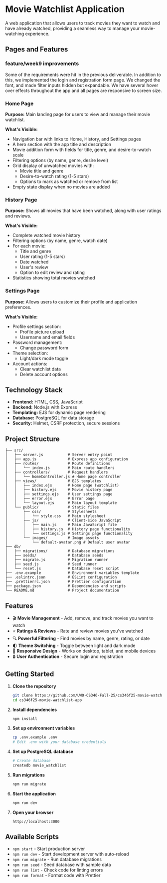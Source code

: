 # Movie Watchlist Application

A web application that allows users to track movies they want to watch and have already watched, providing a seamless way to manage your movie-watching experience.

## Pages and Features

### feature/week9 improvements

Some of the requirements were hit in the previous deliverable. In addition to this, we implemented the login and registration form page. We changed the font, and made filter inputs hidden but expandable.
We have several hover over effects throughout the app and all pages are responsive to screen size.

### Home Page

**Purpose:** Main landing page for users to view and manage their movie watchlist.

**What's Visible:**

- Navigation bar with links to Home, History, and Settings pages
- A hero section with the app title and description
- Movie addition form with fields for title, genre, and desire-to-watch scale
- Filtering options (by name, genre, desire level)
- Grid display of unwatched movies with:
  - Movie title and genre
  - Desire-to-watch rating (1-5 stars)
  - Options to mark as watched or remove from list
- Empty state display when no movies are added

### History Page

**Purpose:** Shows all movies that have been watched, along with user ratings and reviews.

**What's Visible:**

- Complete watched movie history
- Filtering options (by name, genre, watch date)
- For each movie:
  - Title and genre
  - User rating (1-5 stars)
  - Date watched
  - User's review
  - Option to edit review and rating
- Statistics showing total movies watched

### Settings Page

**Purpose:** Allows users to customize their profile and application preferences.

**What's Visible:**

- Profile settings section:
  - Profile picture upload
  - Username and email fields
- Password management:
  - Change password form
- Theme selection:
  - Light/dark mode toggle
- Account actions:
  - Clear watchlist data
  - Delete account options

## Technology Stack

- **Frontend:** HTML, CSS, JavaScript
- **Backend:** Node.js with Express
- **Templating:** EJS for dynamic page rendering
- **Database:** PostgreSQL for data storage
- **Security:** Helmet, CSRF protection, secure sessions

## Project Structure

```
├── src/
│   ├── server.js           # Server entry point
│   ├── app.js              # Express app configuration
│   ├── routes/             # Route definitions
│   │   └── index.js        # Main route handlers
│   ├── controllers/        # Request handlers
│   │   └── homeController.js # Home page controller
│   ├── views/              # EJS templates
│   │   ├── index.ejs       # Home page (watchlist)
│   │   ├── history.ejs     # Movie history page
│   │   ├── settings.ejs    # User settings page
│   │   ├── error.ejs       # Error page
│   │   └── layout.ejs      # Main layout template
│   └── public/             # Static files
│       ├── css/            # Stylesheets
│       │   └── style.css   # Main stylesheet
│       ├── js/             # Client-side JavaScript
│       │   ├── main.js     # Main JavaScript file
│       │   ├── history.js  # History page functionality
│       │   └── settings.js # Settings page functionality
│       └── images/         # Image assets
│           └── default-avatar.png # Default user avatar
├── db/
│   ├── migrations/         # Database migrations
│   ├── seeds/              # Database seeds
│   ├── migrate.js          # Migration runner
│   ├── seed.js             # Seed runner
│   └── reset.js            # Database reset script
├── .env.example            # Environment variables template
├── .eslintrc.json          # ESLint configuration
├── .prettierrc.json        # Prettier configuration
├── package.json            # Dependencies and scripts
└── README.md               # Project documentation
```

## Features

- 🎬 **Movie Management** - Add, remove, and track movies you want to watch
- ⭐ **Ratings & Reviews** - Rate and review movies you've watched
- 🔍 **Powerful Filtering** - Find movies by name, genre, rating, or date
- 🌓 **Theme Switching** - Toggle between light and dark mode
- 📱 **Responsive Design** - Works on desktop, tablet, and mobile devices
- 🔒 **User Authentication** - Secure login and registration

## Getting Started

1. **Clone the repository**

   ```bash
   git clone https://github.com/UWO-CS346-Fall-25/cs346f25-movie-watchlist-app.git
   cd cs346f25-movie-watchlist-app
   ```

2. **Install dependencies**

   ```bash
   npm install
   ```

3. **Set up environment variables**

   ```bash
   cp .env.example .env
   # Edit .env with your database credentials
   ```

4. **Set up PostgreSQL database**

   ```bash
   # Create database
   createdb movie_watchlist
   ```

5. **Run migrations**

   ```bash
   npm run migrate
   ```

6. **Start the application**

   ```bash
   npm run dev
   ```

7. **Open your browser**
   ```
   http://localhost:3000
   ```

## Available Scripts

- `npm start` - Start production server
- `npm run dev` - Start development server with auto-reload
- `npm run migrate` - Run database migrations
- `npm run seed` - Seed database with sample data
- `npm run lint` - Check code for linting errors
- `npm run format` - Format code with Prettier
